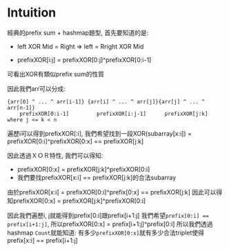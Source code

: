 # Intuition

經典的prefix sum + hashmap題型, 首先要知道的是:

- left XOR Mid = Right => left = Rright XOR Mid

- prefixXOR[i:j] = prefixXOR[0:j]^prefixXOR[0:i-1]

可看出XOR有類似prefix sum的性質

因此我們arr可以分成:

```
{arr[0] ^ ... ^ arr[i-1]} {arr[i] ^ ... ^ arr[j]}{arr[j] ^ ... ^ arr[n-1]}
    prefixXOR[0:i-1]         prefixXOR[i:j-1]      prefixXOR[j:k] where j <= k < n
```

遍歷i可以得到prefixXOR[:i], 我們希望找到一段XOR(subarray[x:i]) = prefixXOR[0:i]^prefixXOR[0:x] == prefixXOR[j:k]

因此透過ＸＯＲ特性, 我們可以得知:
- prefixXOR[0:x] = prefixXOR[j:k]^prefixXOR[0:i]
- 我們要找prefixXOR[x:i] == prefixXOR[j:k]的合法subarray

由於prefixXOR[x:i] = prefixXOR[0:i]^prefix[0:x] == prefixXOR[j:k]
因此可以得知prefixXOR[0:x] = prefixXOR[j:k]^prefixXOR[0:i]

因此我們遍歷i, j就能得到prefix[0:i]跟prefix[i+1:j]
我們希望`prefix[0:i] == prefix[i+1:j]`, 所以prefixXOR[0:x] = prefix[i+1:j]^prefix[0:i]
所以我們透過hashmap `Count`就能知道: 有多少`prefixXOR[0:x]`就有多少合法triplet使得prefix[x:i] == prefix[i+1:j]